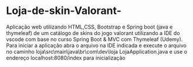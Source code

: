 # Loja-de-skin-Valorant-
Aplicação web utilizando HTML,CSS, Bootstrap e Spring boot (java e thymeleaf) de um catálogo de skins do jogo valorant utilizando a IDE do vscode com base no curso Spring Boot & MVC com Thymeleaf (Udemy). Para iniciar a aplicação abra o arquivo na IDE indicada e execute o arquivo no caminho loja\src\main\java\br\com\dev\loja LojaApplication.java e use o endereço localhost:8080/index para inicialização
